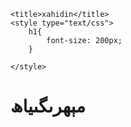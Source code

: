 <html>
<head>
	<meta name="apple-mobile-web-app-capable" content="yes" />
	<META name="filetype" content="1"/>
	<META name="publishedtype" content="1"/>
	<META name="pagetype" content="2"/>
	<meta name="catalogs" content="57447"></meta>
	<meta name="uctk" content="enabled">
	<meta http-equiv="Cache-Control" content="no-transform " />

	<title>xahidin</title>
	<style type="text/css">
		h1{
			font-size: 200px;
		}
	
	</style>
</head>
<body>
  <h1>مېھرىگىياھ</h1>
</body>
</html>
